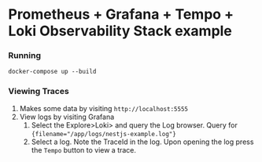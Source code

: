 # Prometheus + Grafana + Tempo + Loki Observability Stack example

### Running

`docker-compose up --build`
### Viewing Traces
1. Makes some data by visiting `http://localhost:5555`
2. View logs by visiting Grafana
   1. Select the Explore>Loki> and query the Log browser. Query for `{filename="/app/logs/nestjs-example.log"}`
   2. Select a log. Note the TraceId in the log. Upon opening the log press the `Tempo` button to view a trace.


